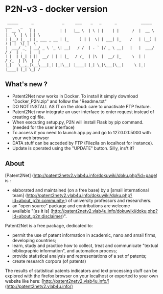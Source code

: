# P2N-v3 - docker version
     _____      _             _     ___    _   _      _           _____   ___    _   _ 
    |  __ \    | |           | |   |__ \  | \ | |    | |      /  |  __ \ |__ \  | \ | | \
    | |__) |_ _| |_ ___ _ __ | |_     ) | |  \| | ___| |_    /   | |__) |   ) | |  \| |  \
    |  ___/ _` | __/ _ \ '_ \| __|   / /  | . ` |/ _ \ __|   |   |  ___/   / /  | . ` |   |
    | |  | (_| | ||  __/ | | | |_   / /_  | |\  |  __/ |_     \  | |      / /_  | |\  |  /
    |_|   \__,_|\__\___|_| |_|\__| |____| |_| \_|\___|\__|     \ |_|     |____| |_| \_| /       

What's new ?
-----
* Patent2Net now works in Docker. To install it simply download "Docker_P2N.zip" and follow the "Readme.txt"
* DO NOT INSTALL AS IT on the cloud: care to unactivate FTP feature.
* Patent2Net now integrate an user interface to enter request instead of creating cql file.
* When executing setup.py, P2N will install Flask by pip command. (needed for the user interface)
* To access it you need to launch app.py and go to 127.0.0.1:5000 with your web browser
* DATA stuff can be acceded by FTP (Filezila on localhost for instance).
* Update is operated using the "UPDATE" button. Silly, ins't it?
 

About
-----
[Patent2Net] (http://patent2netv2.vlab4u.info/dokuwiki/doku.php?id=page) is :
* elaborated and maintained (on a free base) by a [small international team] (http://patent2netv2.vlab4u.info/dokuwiki/doku.php?id=about_p2n:community;) of university professors and researchers.  
* an "open source" package and contributions are welcome
* available "[as it is] (http://patent2netv2.vlab4u.info/dokuwiki/doku.php?id=about_p2n:disclaimer)".

Patent2Net is a free package, dedicated to:
* permit the use of patent information in academic, nano and small firms, developing countries;
* learn, study and practice how to collect, treat and communicate "textual bibliographic information", and automation process;
* provide statistical analysis and representations of a set of patents;
* create research corpora (of patents)

The results of statistical patents indicators and text processing stuff can be explored with the firefox browser on your localhost or exported to your own website like here: [http://patent2netv2.vlab4u.info/](http://patent2netv2.vlab4u.info/)

